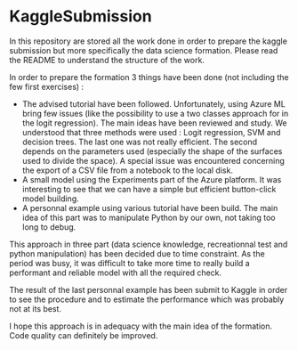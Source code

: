 # KaggleSubmission
In this repository are stored all the work done in order to prepare the kaggle submission but more specifically the data science formation. Please read the README to understand the structure of the work.

In order to prepare the formation 3 things have been done (not including the few first exercises) :
  - The advised tutorial have been followed. Unfortunately, using Azure ML bring few issues (like the possibility to use a two classes approach for in the logit regression). The main ideas have been reviewed and study. We understood that three methods were used : Logit regression, SVM and decision trees. The last one was not really efficient. The second depends on the parameters used (especially the shape of the surfaces used to divide the space). A special issue was encountered concerning the export of a CSV file from a notebook to the local disk.
  - A small model using the Experiments part of the Azure platform. It was interesting to see that we can have a simple but efficient button-click model building.
  - A personnal example using various tutorial have been build. The main idea of this part was to manipulate Python by our own, not taking too long to debug.
  
This approach in three part (data science knowledge, recreationnal test and python manipulation) has been decided due to time constraint. As the period was busy, it was difficult to take more time to really build a performant and reliable model with all the required check.

The result of the last personnal example has been submit to Kaggle in order to see the procedure and to estimate the performance which was probably not at its best.

I hope this approach is in adequacy with the main idea of the formation. Code quality can definitely be improved.


  
